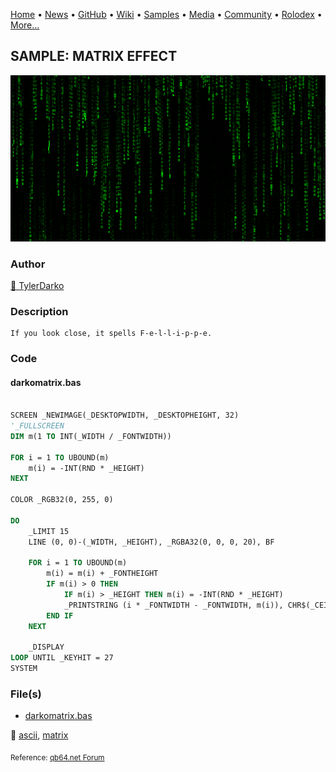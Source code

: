 [Home](https://qb64.com) • [News](../../news.md) • [GitHub](../../github.md) • [Wiki](../../wiki.md) • [Samples](../../samples.md) • [Media](../../media.md) • [Community](../../community.md) • [Rolodex](../../rolodex.md) • [More...](../../more.md)

## SAMPLE: MATRIX EFFECT

![darkomatrix.png](img/darkomatrix.png)

### Author

[🐝 TylerDarko](../tylerdarko.md) 

### Description

```text
If you look close, it spells F-e-l-l-i-p-p-e.
```

### Code

#### darkomatrix.bas

```vb

SCREEN _NEWIMAGE(_DESKTOPWIDTH, _DESKTOPHEIGHT, 32)
'_FULLSCREEN
DIM m(1 TO INT(_WIDTH / _FONTWIDTH))

FOR i = 1 TO UBOUND(m)
    m(i) = -INT(RND * _HEIGHT)
NEXT

COLOR _RGB32(0, 255, 0)

DO
    _LIMIT 15
    LINE (0, 0)-(_WIDTH, _HEIGHT), _RGBA32(0, 0, 0, 20), BF

    FOR i = 1 TO UBOUND(m)
        m(i) = m(i) + _FONTHEIGHT
        IF m(i) > 0 THEN
            IF m(i) > _HEIGHT THEN m(i) = -INT(RND * _HEIGHT)
            _PRINTSTRING (i * _FONTWIDTH - _FONTWIDTH, m(i)), CHR$(_CEIL(RND * 254))
        END IF
    NEXT

    _DISPLAY
LOOP UNTIL _KEYHIT = 27
SYSTEM

```

### File(s)

* [darkomatrix.bas](src/darkomatrix.bas)

🔗 [ascii](../ascii.md), [matrix](../matrix.md)


<sub>Reference: [qb64.net Forum](https://qb64forum.alephc.xyz/index.php?topic=183.0) </sub>
